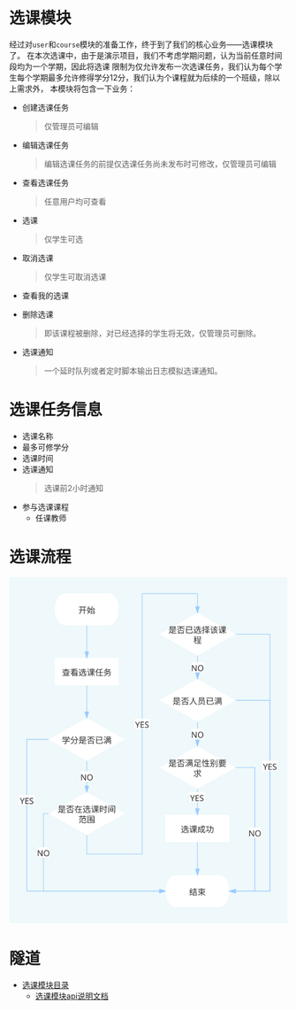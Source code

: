# 选课模块
经过对`user`和`course`模块的准备工作，终于到了我们的核心业务——选课模块了。
在本次选课中，由于是演示项目，我们不考虑学期问题，认为当前任意时间段均为一个学期，因此将选课
限制为仅允许发布一次选课任务，我们认为每个学生每个学期最多允许修得学分12分，我们认为个课程就为后续的一个班级，除以上需求外，
本模块将包含一下业务：
* 创建选课任务
    > 仅管理员可编辑
* 编辑选课任务
    > 编辑选课任务的前提仅选课任务尚未发布时可修改，仅管理员可编辑
* 查看选课任务
    > 任意用户均可查看
* 选课
    > 仅学生可选
* 取消选课
    > 仅学生可取消选课

* 查看我的选课
* 删除选课
    > 即该课程被删除，对已经选择的学生将无效，仅管理员可删除。
* 选课通知
    > 一个延时队列或者定时脚本输出日志模拟选课通知。

# 选课任务信息
* 选课名称
* 最多可修学分
* 选课时间
* 选课通知
    > 选课前2小时通知
* 参与选课课程
    * 任课教师

# 选课流程
![selection](../../resource/selection-flow.svg)

# 隧道
* [选课模块目录](../../service/selection)
    * [选课模块api说明文档](../../service/selection/api/readme.md)